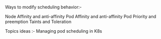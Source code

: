 
Ways to modify scheduling behavior:-

Node Affinity and anti-affinity
Pod Affinity and anti-affinity
Pod Priority and preemption
Taints and Toleration


Topics ideas :- Managing pod scheduling in K8s




